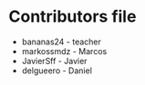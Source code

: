 Contributors file
=================

- bananas24   - teacher
- markossmdz  - Marcos
- JavierSff   - Javier 
- delgueero   - Daniel

